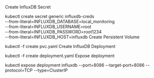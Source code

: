 Create InfluxDB Secret

kubectl create secret generic influxdb-creds \
  --from-literal=INFLUXDB_DATABASE=local_monitoring \
  --from-literal=INFLUXDB_USERNAME=root \
  --from-literal=INFLUXDB_PASSWORD=root1234 \
  --from-literal=INFLUXDB_HOST=influxdb
Create Persistent Volume

kubectl -f create pvc.yaml
Create InfluxDB Deployment

kubectl -f create deployment.yaml
Expose deployment

kubectl expose deployment influxdb --port=8086 --target-port=8086 --protocol=TCP --type=ClusterIP
